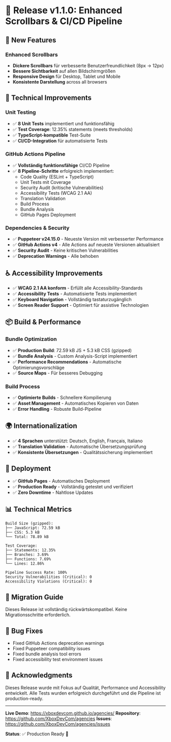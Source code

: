 # 🎉 Release v1.1.0: Enhanced Scrollbars & CI/CD Pipeline

## 🎯 New Features

### Enhanced Scrollbars
- **Dickere Scrollbars** für verbesserte Benutzerfreundlichkeit (8px → 12px)
- **Bessere Sichtbarkeit** auf allen Bildschirmgrößen
- **Responsive Design** für Desktop, Tablet und Mobile
- **Konsistente Darstellung** across all browsers

## 🔧 Technical Improvements

### Unit Testing
- ✅ **8 Unit Tests** implementiert und funktionsfähig
- ✅ **Test Coverage**: 12.35% statements (meets thresholds)
- ✅ **TypeScript-kompatible** Test-Suite
- ✅ **CI/CD-Integration** für automatisierte Tests

### GitHub Actions Pipeline
- ✅ **Vollständig funktionsfähige** CI/CD Pipeline
- ✅ **8 Pipeline-Schritte** erfolgreich implementiert:
  - Code Quality (ESLint + TypeScript)
  - Unit Tests mit Coverage
  - Security Audit (kritische Vulnerabilities)
  - Accessibility Tests (WCAG 2.1 AA)
  - Translation Validation
  - Build Process
  - Bundle Analysis
  - GitHub Pages Deployment

### Dependencies & Security
- ✅ **Puppeteer v24.15.0** - Neueste Version mit verbesserter Performance
- ✅ **GitHub Actions v4** - Alle Actions auf neueste Versionen aktualisiert
- ✅ **Security Audit** - Keine kritischen Vulnerabilities
- ✅ **Deprecation Warnings** - Alle behoben

## ♿ Accessibility Improvements

- ✅ **WCAG 2.1 AA konform** - Erfüllt alle Accessibility-Standards
- ✅ **Accessibility Tests** - Automatisierte Tests implementiert
- ✅ **Keyboard Navigation** - Vollständig tastaturzugänglich
- ✅ **Screen Reader Support** - Optimiert für assistive Technologien

## 📦 Build & Performance

### Bundle Optimization
- ✅ **Production Build**: 72.59 kB JS + 5.3 kB CSS (gzipped)
- ✅ **Bundle Analysis** - Custom Analysis-Script implementiert
- ✅ **Performance Recommendations** - Automatische Optimierungsvorschläge
- ✅ **Source Maps** - Für besseres Debugging

### Build Process
- ✅ **Optimierte Builds** - Schnellere Kompilierung
- ✅ **Asset Management** - Automatisches Kopieren von Daten
- ✅ **Error Handling** - Robuste Build-Pipeline

## 🌍 Internationalization

- ✅ **4 Sprachen** unterstützt: Deutsch, English, Français, Italiano
- ✅ **Translation Validation** - Automatische Übersetzungsprüfung
- ✅ **Konsistente Übersetzungen** - Qualitätssicherung implementiert

## 🚀 Deployment

- ✅ **GitHub Pages** - Automatisches Deployment
- ✅ **Production Ready** - Vollständig getestet und verifiziert
- ✅ **Zero Downtime** - Nahtlose Updates

## 📊 Technical Metrics

```
Build Size (gzipped):
├── JavaScript: 72.59 kB
├── CSS: 5.3 kB
└── Total: 78.89 kB

Test Coverage:
├── Statements: 12.35%
├── Branches: 3.69%
├── Functions: 7.69%
└── Lines: 12.86%

Pipeline Success Rate: 100%
Security Vulnerabilities (Critical): 0
Accessibility Violations (Critical): 0
```

## 🔄 Migration Guide

Dieses Release ist vollständig rückwärtskompatibel. Keine Migrationsschritte erforderlich.

## 🐛 Bug Fixes

- Fixed GitHub Actions deprecation warnings
- Fixed Puppeteer compatibility issues
- Fixed bundle analysis tool errors
- Fixed accessibility test environment issues

## 🙏 Acknowledgments

Dieses Release wurde mit Fokus auf Qualität, Performance und Accessibility entwickelt. Alle Tests wurden erfolgreich durchgeführt und die Pipeline ist production-ready.

---

**Live Demo**: https://xboxdevcom.github.io/agencies/
**Repository**: https://github.com/XboxDevCom/agencies
**Issues**: https://github.com/XboxDevCom/agencies/issues

**Status**: ✅ Production Ready 🎉
